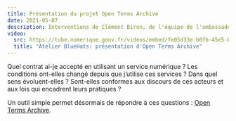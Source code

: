```yaml
---
title: Présentation du projet Open Terms Archive
date: 2021-05-07
description: Interventions de Clément Biron, de l'équipe de l'ambassadeur pour le numérique
video:
  src: https://tube.numerique.gouv.fr/videos/embed/fe05d33e-b0fb-45e5-b668-3106ab643995
  title: "Atelier BlueHats: présentation d'Open Terms Archive"
---
```


Quel contrat ai-je accepté en utilisant un service numérique ? Les conditions ont-elles changé depuis que j’utilise ces services ? Dans quel sens évoluent-elles ? Sont-elles conformes aux discours de ces acteurs et aux lois qui encadrent leurs pratiques ?

Un outil simple permet désormais de répondre à ces questions : [Open Terms Archive](https://disinfo.quaidorsay.fr/en/open-terms-archive).
